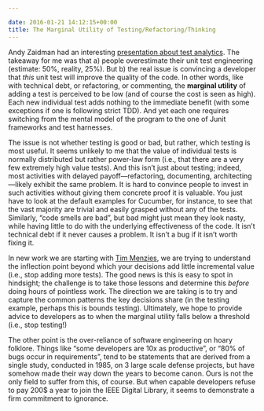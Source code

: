 ```yaml
---

date: 2016-01-21 14:12:15+00:00
title: The Marginal Utility of Testing/Refactoring/Thinking
---
```


Andy Zaidman had an interesting [presentation about test analytics](http://www.slideshare.net/azaidman/software-analytics-the-dark-side-and-the-test-side). The takeaway for me was that a) people overestimate their unit test engineering (estimate: 50%, reality, 25%). But b) the real issue is convincing a developer that _this_ unit test will improve the quality of the code. In other words, like with technical debt, or refactoring, or commenting, the **marginal utility** of adding a test is perceived to be low (and of course the cost is seen as high). Each new individual test adds nothing to the immediate benefit (with some exceptions if one is following strict TDD). And yet each one requires switching from the mental model of the program to the one of Junit frameworks and test harnesses.

The issue is not whether testing is good or bad, but rather, which testing is most useful. It seems unlikely to me that the value of individual tests is normally distributed but rather power-law form (i.e., that there are a very few extremely high value tests). And this isn’t just about testing; indeed, most activities with delayed payoff—refactoring, documenting, architecting—likely exhibit the same problem. It is hard to convince people to invest in such activities without giving them concrete proof it is valuable. You just have to look at the default examples for Cucumber, for instance, to see that the vast majority are trivial and easily grasped without any of the tests. Similarly, “code smells are bad”, but bad might just mean they look nasty, while having little to do with the underlying effectiveness of the code. It isn’t technical debt if it never causes a problem. It isn’t a bug if it isn’t worth fixing it.

In new work we are starting with [Tim Menzies](http://menzies.us), we are trying to understand the inflection point beyond which your decisions add little incremental value (i.e., stop adding more tests). The good news is this is easy to spot in hindsight; the challenge is to take those lessons and determine this _before_ doing hours of pointless work. The direction we are taking is to try and capture the common patterns the key decisions share (in the testing example, perhaps this is bounds testing). Ultimately, we hope to provide advice to developers as to when the marginal utility falls below a threshold (i.e., stop testing!)

The other point is the over-reliance of software engineering on hoary folklore. Things like “some developers are 10x as productive”, or “80% of bugs occur in requirements”, tend to be statements that are derived from a single study, conducted in 1985, on 3 large scale defense projects, but have somehow made their way down the years to become canon. Ours is not the only field to suffer from this, of course. But when capable developers refuse to pay 200$ a year to join the IEEE Digital Library, it seems to demonstrate a firm commitment to ignorance.
